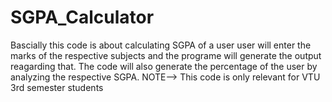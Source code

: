 # SGPA_Calculator

Bascially this code is about calculating SGPA of a user
user will enter the marks of the respective subjects and the programe will generate the output reagarding that.
The code will also generate the percentage of the user by analyzing the respective SGPA.
NOTE--> This code is only relevant for VTU 3rd semester students


